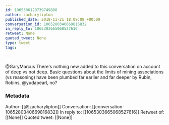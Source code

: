```yaml
---
id: 1065306128739749888
author: zacharylipton
published_date: 2018-11-21 18:09:08 +00:00
conversation_id: 1065280340669816832
in_reply_to: 1065303665068527616
retweet: None
quoted_tweet: None
type: tweet
tags:

---
```


@GaryMarcus There's nothing new added to this conversation on account of deep vs not deep. Basic questions about the limits of mining associations (vs reasoning) have been plumbed far earlier and far deeper by Rubin, Robins, @yudapearl, no?

### Metadata

Author: [[@zacharylipton]]
Conversation: [[conversation-1065280340669816832]]
In reply to: [[1065303665068527616]]
Retweet of: [[None]]
Quoted tweet: [[None]]
